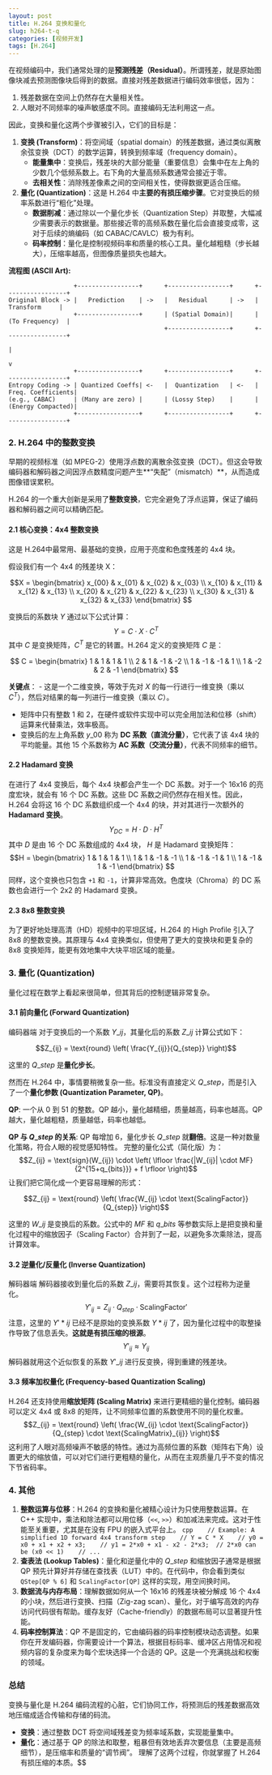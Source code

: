```yaml
---
layout: post
title: H.264 变换和量化
slug: h264-t-q
categories: [视频开发]
tags: [H.264]
---
```


在视频编码中，我们通常处理的是**预测残差（Residual）**。所谓残差，就是原始图像块减去预测图像块后得到的数据。直接对残差数据进行编码效率很低，因为：

1. 残差数据在空间上仍然存在大量相关性。
1. 人眼对不同频率的噪声敏感度不同。直接编码无法利用这一点。

因此，变换和量化这两个步骤被引入，它们的目标是：

1. **变换 (Transform)**：将空间域（spatial domain）的残差数据，通过类似离散余弦变换（DCT）的数学运算，转换到频率域（frequency domain）。
   + **能量集中**：变换后，残差块的大部分能量（重要信息）会集中在左上角的少数几个低频系数上。右下角的大量高频系数通常会接近于零。
   + **去相关性**：消除残差像素之间的空间相关性，使得数据更适合压缩。
1. **量化 (Quantization)**：这是 H.264 中**主要的有损压缩步骤**。它对变换后的频率系数进行“粗化”处理。
   + **数据削减**：通过除以一个量化步长（Quantization Step）并取整，大幅减少需要表示的数据量。那些接近零的高频系数在量化后会直接变成零，这对于后续的熵编码（如 CABAC/CAVLC）极为有利。
   + **码率控制**：量化是控制视频码率和质量的核心工具。量化越粗糙（步长越大），压缩率越高，但图像质量损失也越大。

**流程图 (ASCII Art):**

```
                  +-----------------+      +-----------------+      +-----------------+
Original Block -> |   Prediction    | ->   |   Residual      | ->   |   Transform     |
                  +-----------------+      | (Spatial Domain)|      | (To Frequency)  |
                                           +-----------------+      +-----------------+
                                                                            |
                                                                            v
                  +-----------------+      +-----------------+      +-----------------+
Entropy Coding -> | Quantized Coeffs| <-   |  Quantization   | <-   | Freq. Coefficients|
(e.g., CABAC)     | (Many are zero) |      | (Lossy Step)    |      | (Energy Compacted)|
                  +-----------------+      +-----------------+      +-----------------+
```



### 2. H.264 中的整数变换



早期的视频标准（如 MPEG-2）使用浮点数的离散余弦变换（DCT）。但这会导致编码器和解码器之间因浮点数精度问题产生**“失配”（mismatch）**，从而造成图像错误累积。

H.264 的一个重大创新是采用了**整数变换**，它完全避免了浮点运算，保证了编码器和解码器之间可以精确匹配。

#### 2.1 核心变换：4x4 整数变换

这是 H.264中最常用、最基础的变换，应用于亮度和色度残差的 4x4 块。

假设我们有一个 4x4 的残差块 X：

$$X = \begin{bmatrix} x_{00} & x_{01} & x_{02} & x_{03} \\ x_{10} & x_{11} & x_{12} & x_{13} \\ x_{20} & x_{21} & x_{22} & x_{23} \\ x_{30} & x_{31} & x_{32} & x_{33} \end{bmatrix} $$

变换后的系数块 $Y$ 通过以下公式计算：$$Y = C \cdot X \cdot C^T$$其中 $C$ 是变换矩阵，$C^T$ 是它的转置。H.264 定义的变换矩阵 $C$ 是：

$$ C = \begin{bmatrix} 1 & 1 & 1 & 1 \\ 2 & 1 & -1 & -2 \\ 1 & -1 & -1 & 1 \\ 1 & -2 & 2 & -1 \end{bmatrix} $$

**关键点**： - 这是一个二维变换，等效于先对 $X$ 的每一行进行一维变换（乘以 $C^T$），然后对结果的每一列进行一维变换（乘以 $C$）。

- 矩阵中只有整数 1 和 2，在硬件或软件实现中可以完全用加法和位移（shift）运算来代替乘法，效率极高。
- 变换后的左上角系数 $y\_{00}$ 称为 **DC 系数（直流分量）**，它代表了该 4x4 块的平均能量。其他 15 个系数称为 **AC 系数（交流分量）**，代表不同频率的细节。

#### 2.2 Hadamard 变换

在进行了 4x4 变换后，每个 4x4 块都会产生一个 DC 系数。对于一个 16x16 的亮度宏块，就会有 16 个 DC 系数。这些 DC 系数之间仍然存在相关性。因此，H.264 会将这 16 个 DC 系数组织成一个 4x4 的块，并对其进行一次额外的 **Hadamard 变换**。 $$Y_{DC} = H \cdot D \cdot H^T$$ 其中 $D$ 是由 16 个 DC 系数组成的 4x4 块， $H$ 是 Hadamard 变换矩阵：
$$H = \begin{bmatrix} 1 & 1 & 1 & 1 \\ 1 & 1 & -1 & -1 \\ 1 & -1 & -1 & 1 \\ 1 & -1 & 1 & -1 \end{bmatrix} $$
同样，这个变换也只包含 `+1` 和 `-1`，计算非常高效。色度块（Chroma）的 DC 系数也会进行一个 2x2 的 Hadamard 变换。

#### 2.3 8x8 整数变换

为了更好地处理高清（HD）视频中的平坦区域，H.264 的 High Profile 引入了 8x8 的整数变换。其原理与 4x4 变换类似，但使用了更大的变换块和更复杂的 8x8 变换矩阵，能更有效地集中大块平坦区域的能量。

### 3\. 量化 (Quantization)

量化过程在数学上看起来很简单，但其背后的控制逻辑非常复杂。

#### 3.1 前向量化 (Forward Quantization)
编码器端 对于变换后的一个系数 $Y\_{ij}$，其量化后的系数 $Z\_{ij}$ 计算公式如下：

 $$Z_{ij} = \text{round} \left( \frac{Y_{ij}}{Q_{step}} \right)$$

这里的 $Q\_{step}$ 是**量化步长**。

然而在 H.264 中，事情要稍微复杂一些。标准没有直接定义 $Q\_{step}$，而是引入了一个**量化参数 (Quantization Parameter, QP)**。

**QP**: 一个从 0 到 51 的整数。QP 越小，量化越精细，质量越高，码率也越高。QP 越大，量化越粗糙，质量越低，码率也越低。

**QP 与 $Q\_{step}$ 的关系**: QP 每增加 6，量化步长 $Q\_{step}$ 就**翻倍**。这是一种对数量化策略，符合人眼的视觉感知特性。 完整的量化公式（简化版）为：
$$Z_{ij} = \text{sign}(W_{ij}) \cdot \left( \lfloor \frac{|W_{ij}| \cdot MF}{2^{15+q_{bits}}} + f \rfloor \right)$$
让我们把它简化成一个更容易理解的形式：

 $$Z_{ij} = \text{round} \left( \frac{W_{ij} \cdot \text{ScalingFactor}}{Q_{step}} \right)$$

这里的 $W\_{ij}$ 是变换后的系数。公式中的 $MF$ 和 $q\_{bits}$ 等参数实际上是把变换和量化过程中的缩放因子（Scaling Factor）合并到了一起，以避免多次乘除法，提高计算效率。

#### 3.2 逆量化/反量化 (Inverse Quantization)
解码器端 解码器接收到量化后的系数 $Z\_{ij}$，需要将其恢复。这个过程称为逆量化。 $$Y'_{ij} = Z_{ij} \cdot Q_{step} \cdot \text{ScalingFactor}'$$ 注意，这里的 $Y'*{ij}$ 已经不是原始的变换系数 $Y*{ij}$ 了，因为量化过程中的取整操作导致了信息丢失。**这就是有损压缩的根源**。 $$Y'_{ij} \approx Y_{ij}$$ 解码器就用这个近似恢复的系数 $Y'\_{ij}$ 进行反变换，得到重建的残差块。

#### 3.3 频率加权量化 (Frequency-based Quantization Scaling)
H.264 还支持使用**缩放矩阵 (Scaling Matrix)** 来进行更精细的量化控制。编码器可以定义 4x4 或 8x8 的矩阵，让不同频率位置的系数使用不同的量化权重。 $$Z_{ij} = \text{round} \left( \frac{W_{ij} \cdot \text{ScalingFactor}}{Q_{step} \cdot \text{ScalingMatrix}_{ij}} \right)$$ 这利用了人眼对高频噪声不敏感的特性。通过为高频位置的系数（矩阵右下角）设置更大的缩放值，可以对它们进行更粗糙的量化，从而在主观质量几乎不变的情况下节省码率。

### 4\. 其他
1.  **整数运算与位移**：H.264 的变换和量化被精心设计为只使用整数运算。在 C++ 实现中，乘法和除法都可以用位移（`<<`, `>>`）和加减法来完成。这对于性能至关重要，尤其是在没有 FPU 的嵌入式平台上。     ```cpp    // Example: A simplified 1D forward 4x4 transform step    // Y = C * X    // y0 = x0 + x1 + x2 + x3;    // y1 = 2*x0 + x1 - x2 - 2*x3;  // 2*x0 can be (x0 << 1)    // ...    ```
2.  **查表法 (Lookup Tables)**：量化和逆量化中的 $Q\_{step}$ 和缩放因子通常是根据 QP 预先计算好并存储在查找表（LUT）中的。在代码中，你会看到类似 `QStep[QP % 6]` 和 `ScalingFactor[QP]` 这样的实现，用空间换时间。
3.  **数据流与内存布局**：理解数据如何从一个 16x16 的残差块被分解成 16 个 4x4 的小块，然后进行变换、扫描（Zig-zag scan）、量化，对于编写高效的内存访问代码很有帮助。缓存友好（Cache-friendly）的数据布局可以显著提升性能。
4.  **码率控制算法**：QP 不是固定的，它由编码器的码率控制模块动态调整。如果你在开发编码器，你需要设计一个算法，根据目标码率、缓冲区占用情况和视频内容的复杂度来为每个宏块选择一个合适的 QP。这是一个充满挑战和权衡的领域。

### 总结
变换与量化是 H.264 编码流程的心脏，它们协同工作，将预测后的残差数据高效地压缩成适合传输和存储的码流。
- **变换**：通过整数 DCT 将空间域残差变为频率域系数，实现能量集中。
- **量化**：通过基于 QP 的除法和取整，粗暴但有效地丢弃次要信息（主要是高频细节），是压缩率和质量的“调节阀”。 理解了这两个过程，你就掌握了 H.264 有损压缩的本质。$$